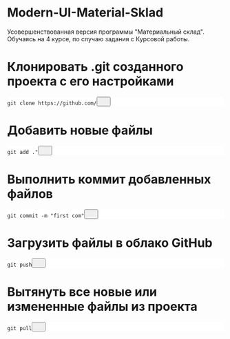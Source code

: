 # Modern-UI-Material-Sklad
Усовершенствованная версия программы "Материальный склад". Обучаясь на 4 курсе, по случаю задания с Курсовой работы.

# Клонировать .git созданного проекта с его настройками
<pre class="shiki" style="background-color: #ffffff">
<code>git clone https://github.com/</code><button class="button-copy-code"><svg aria-hidden="true" height="16" viewBox="0 0 16 16" version="1.1" width="16" data-view-component="true" class="copy-docs-icon"></svg></button>
</pre>

# Добавить новые файлы
<pre class="shiki" style="background-color: #ffffff">
<code>git add ."</code><button class="button-copy-code"><svg aria-hidden="true" height="16" viewBox="0 0 16 16" version="1.1" width="16" data-view-component="true" class="copy-docs-icon"></svg></button>
</pre>

# Выполнить коммит добавленных файлов
<pre class="shiki" style="background-color: #ffffff">
<code>git commit -m "first com"</code><button class="button-copy-code"><svg aria-hidden="true" height="16" viewBox="0 0 16 16" version="1.1" width="16" data-view-component="true" class="copy-docs-icon"></svg></button>
</pre>

# Загрузить файлы в облако GitHub
<pre class="shiki" style="background-color: #ffffff">
<code>git push</code><button class="button-copy-code"><svg aria-hidden="true" height="16" viewBox="0 0 16 16" version="1.1" width="16" data-view-component="true" class="copy-docs-icon"></svg></button>
</pre>

# Вытянуть все новые или измененные файлы из проекта
<pre class="shiki" style="background-color: #ffffff">
<code>git pull</code><button class="button-copy-code"><svg aria-hidden="true" height="16" viewBox="0 0 16 16" version="1.1" width="16" data-view-component="true" class="copy-docs-icon"></svg></button>
</pre>
